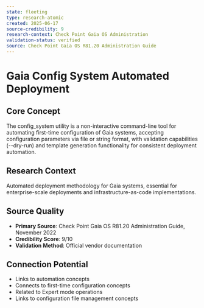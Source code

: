 ```yaml
---
state: fleeting
type: research-atomic
created: 2025-06-17
source-credibility: 9
research-context: Check Point Gaia OS Administration
validation-status: verified
source: Check Point Gaia OS R81.20 Administration Guide
---
```


# Gaia Config System Automated Deployment

## Core Concept
The config_system utility is a non-interactive command-line tool for automating first-time configuration of Gaia systems, accepting configuration parameters via file or string format, with validation capabilities (--dry-run) and template generation functionality for consistent deployment automation.

## Research Context
Automated deployment methodology for Gaia systems, essential for enterprise-scale deployments and infrastructure-as-code implementations.

## Source Quality
- **Primary Source**: Check Point Gaia OS R81.20 Administration Guide, November 2022
- **Credibility Score**: 9/10
- **Validation Method**: Official vendor documentation

## Connection Potential
- Links to automation concepts
- Connects to first-time configuration concepts
- Related to Expert mode operations
- Links to configuration file management concepts